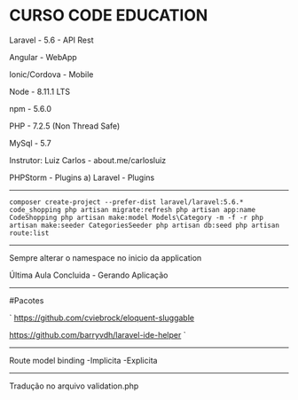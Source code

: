 # CURSO CODE EDUCATION

Laravel - 5.6 - API Rest 

Angular - WebApp

Ionic/Cordova - Mobile

Node - 8.11.1 LTS

npm - 5.6.0

PHP - 7.2.5 (Non Thread Safe)

MySql - 5.7

Instrutor: Luiz Carlos - about.me/carlosluiz

PHPStorm - Plugins
    a) Laravel - Plugins

----------------

 `
  composer create-project --prefer-dist laravel/laravel:5.6.* code_shopping
  php artisan migrate:refresh
  php artisan app:name CodeShopping
  php artisan make:model Models\Category -m -f -r
  php artisan make:seeder CategoriesSeeder
  php artisan db:seed
  php artisan route:list
 `
 
---------------

Sempre alterar o namespace no inicio da application

Última Aula Concluida - Gerando Aplicação

----------

#Pacotes

`
https://github.com/cviebrock/eloquent-sluggable

https://github.com/barryvdh/laravel-ide-helper
`

------

Route model binding
    -Implicita
    -Explicita
    
----

Tradução no arquivo validation.php